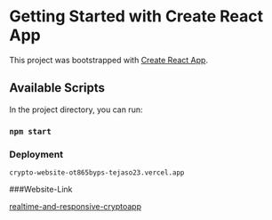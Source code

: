 # Getting Started with Create React App

This project was bootstrapped with [Create React App](https://github.com/facebook/create-react-app).

## Available Scripts

In the project directory, you can run:

### `npm start`


### Deployment

`crypto-website-ot865byps-tejaso23.vercel.app`


###Website-Link

[realtime-and-responsive-cryptoapp](realtime-and-responsive-cryptoapp.vercel.app)

